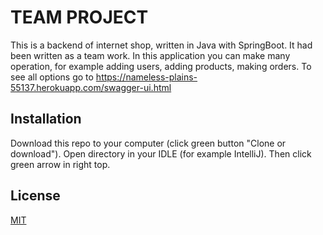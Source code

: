 # TEAM PROJECT

This is a backend of internet shop, written in Java with SpringBoot. It had been written as a team work. In this application
you can make many operation, for example adding users, adding products, making orders. To see all options go to 
https://nameless-plains-55137.herokuapp.com/swagger-ui.html

## Installation

Download this repo to your computer (click green button "Clone or download"). Open 
directory in your IDLE (for example IntelliJ).
Then click green arrow in right top.

## License
[MIT](https://choosealicense.com/licenses/mit/)
